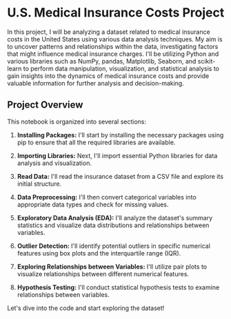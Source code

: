# U.S. Medical Insurance Costs Project

In this project, I will be analyzing a dataset related to medical insurance costs in the United States using various data analysis techniques. My aim is to uncover patterns and relationships within the data, investigating factors that might influence medical insurance charges. I'll be utilizing Python and various libraries such as NumPy, pandas, Matplotlib, Seaborn, and scikit-learn to perform data manipulation, visualization, and statistical analysis to gain insights into the dynamics of medical insurance costs and provide valuable information for further analysis and decision-making.

## Project Overview

This notebook is organized into several sections:

1. **Installing Packages:** I'll start by installing the necessary packages using pip to ensure that all the required libraries are available.

2. **Importing Libraries:** Next, I'll import essential Python libraries for data analysis and visualization.

3. **Read Data:** I'll read the insurance dataset from a CSV file and explore its initial structure.

4. **Data Preprocessing:** I'll then convert categorical variables into appropriate data types and check for missing values.

5. **Exploratory Data Analysis (EDA):** I'll analyze the dataset's summary statistics and visualize data distributions and relationships between variables.

6. **Outlier Detection:** I'll identify potential outliers in specific numerical features using box plots and the interquartile range (IQR).

7. **Exploring Relationships between Variables:** I'll utilize pair plots to visualize relationships between different numerical features.

8. **Hypothesis Testing:** I'll conduct statistical hypothesis tests to examine relationships between variables.

Let's dive into the code and start exploring the dataset!